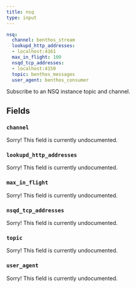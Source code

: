 ```yaml
---
title: nsq
type: input
---
```


```yaml
nsq:
  channel: benthos_stream
  lookupd_http_addresses:
  - localhost:4161
  max_in_flight: 100
  nsqd_tcp_addresses:
  - localhost:4150
  topic: benthos_messages
  user_agent: benthos_consumer
```

Subscribe to an NSQ instance topic and channel.

## Fields

### `channel`

Sorry! This field is currently undocumented.

### `lookupd_http_addresses`

Sorry! This field is currently undocumented.

### `max_in_flight`

Sorry! This field is currently undocumented.

### `nsqd_tcp_addresses`

Sorry! This field is currently undocumented.

### `topic`

Sorry! This field is currently undocumented.

### `user_agent`

Sorry! This field is currently undocumented.

